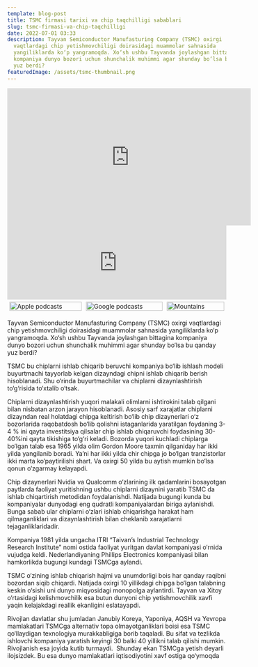 ```yaml
---
template: blog-post
title: TSMC firmasi tarixi va chip taqchilligi sabablari
slug: tsmc-firmasi-va-chip-taqchilligi
date: 2022-07-01 03:33
description: Tayvan Semiconductor Manufasturing Company (TSMC) oxirgi
  vaqtlardagi chip yetishmovchiligi doirasidagi muammolar sahnasida
  yangiliklarda ko‘p yangramoqda. Xo‘sh ushbu Tayvanda joylashgan bittagina
  kompaniya dunyo bozori uchun shunchalik muhimmi agar shunday bo‘lsa bu qanday
  yuz berdi?
featuredImage: /assets/tsmc-thumbnail.png
---
```

<iframe width="560" height="315" src="https://www.youtube.com/embed/t5pSHJz365s" title="YouTube video player" frameborder="0" allow="accelerometer; autoplay; clipboard-write; encrypted-media; gyroscope; picture-in-picture" allowfullscreen></iframe>

<iframe style="border: none;max-width: 100%;width:1px;min-width:100%;" height="170" scrolling="no" src="https://redcircle.com/embedded-player/sh/5cf6879e-e07d-4e34-8f03-8ff07826cfe8/ep/46c6f548-2cc1-43f8-83f8-8aa4a39a37db">
</iframe>

<style>
    .row {
    display: flex;
    }

    .column {
    flex: 33.33%;
    padding: 5px;
    }
</style>

<div class="row">
  <div class="column">
    <a href="https://podcasts.apple.com/us/podcast/yap-yangi-podcast/id1624016740" ><img src="/assets/apple_badge_76.png" alt="Apple podcasts" style="width:100%"> </a>
  </div>
  <div class="column">
    <a href="https://www.google.com/podcasts?feed=aHR0cHM6Ly9mZWVkcy5yZWRjaXJjbGUuY29tLzVjZjY4NzllLWUwN2QtNGUzNC04ZjAzLThmZjA3ODI2Y2ZlOA%3D%3D"><img src="/assets/google_badge.png" alt="Google podcasts" style="width:100%"></a>
  </div>
  <div class="column">
    <a href="https://open.spotify.com/show/1wxWoN2jjmMzlSdOwuOlf2"><img src="/assets/spotify-badge.png" alt="Mountains" style="width:100%"></a>
  </div>
</div>

Tayvan Semiconductor Manufasturing Company (TSMC) oxirgi vaqtlardagi chip yetishmovchiligi doirasidagi muammolar sahnasida yangiliklarda ko‘p yangramoqda. Xo‘sh ushbu Tayvanda joylashgan bittagina kompaniya dunyo bozori uchun shunchalik muhimmi agar shunday bo‘lsa bu qanday yuz berdi?

TSMC bu chiplarni ishlab chiqarib beruvchi kompaniya bo‘lib ishlash modeli buyurtmachi tayyorlab kelgan dizayndagi chipni ishlab chiqarib berish hisoblanadi. Shu o‘rinda buyurtmachilar va chiplarni dizaynlashtirish to‘g‘risida to‘xtalib o‘tsak.

Chiplarni dizaynlashtirish yuqori malakali olimlarni ishtirokini talab qilgani bilan nisbatan arzon jarayon hisoblanadi. Asosiy sarf xarajatlar chiplarni dizayndan real holatdagi chipga keltirish bo‘lib chip dizaynerlari o‘z bozorlarida raqobatdosh bo‘lib qolishni istaganlarida yaratilgan foydaning 3-4 % ini qayta investitsiya qilsalar chip ishlab chiqaruvchi foydasining 30-40%ini qayta tikishiga to‘g‘ri keladi. Bozorda yuqori kuchladi chiplarga bo‘lgan talab esa 1965 yilda olim Gordon Moore taxmin qilganiday har ikki yilda yangilanib boradi. Yaʼni har ikki yilda chir chipga jo bo‘lgan tranzistorlar ikki marta ko‘paytirilishi shart. Va oxirgi 50 yilda bu aytish mumkin bo‘lsa qonun o‘zgarmay kelayapdi.

Chip dizaynerlari Nvidia va Qualcomm o‘zlarining ilk qadamlarini bosayotgan paytlarda faoliyat yuritishning ushbu chiplarni dizaynini yaratib TSMC da ishlab chiqartirish metodidan foydalanishdi. Natijada bugungi kunda bu kompaniyalar dunyodagi eng qudratli kompaniyalardan biriga aylanishdi. Bunga sabab ular chiplarni o‘zlari ishlab chiqarishga harakat ham qilmaganliklari va dizaynlashtirish bilan cheklanib xarajatlarni tejaganliklaridadir.

Kompaniya 1981 yilda ungacha ITRI “Taivanʼs Industrial Technology Research Institute” nomi ostida faoliyat yuritgan davlat kompaniyasi o‘rnida vujudga keldi. Nederlandiyaning Phillips Electronics kompaniyasi bilan hamkorlikda bugungi kundagi TSMCga aylandi.

TSMC o‘zining ishlab chiqarish hajmi va unumdorligi bois har qanday raqibni bozordan siqib chiqardi. Natijada oxirgi 10 yillikdagi chipga bo‘lgan talabning keskin o‘sishi uni dunyo miqyosidagi monopolga aylantirdi. Tayvan va Xitoy o‘rtasidagi kelishmovchilik esa butun dunyoni chip yetishmovchilik xavfi yaqin kelajakdagi reallik ekanligini eslatayapdi.

Rivojlan davlatlar shu jumladan Janubiy Koreya, Yaponiya, AQSH va Yevropa mamlakatlari TSMCga alternativ topa olmayotganliklari boisi esa TSMC qo‘llaydigan texnologiya murakkabligiga borib taqaladi. Bu sifat va tezlikda ishlovchi kompaniya yaratish keyingi 30 balki 40 yillikni talab qilishi mumkin. Rivojlanish esa joyida kutib turmaydi.  Shunday ekan TSMCga yetish deyarli ilojsizdek. Bu esa dunyo mamlakatlari iqtisodiyotini xavf ostiga qo‘ymoqda